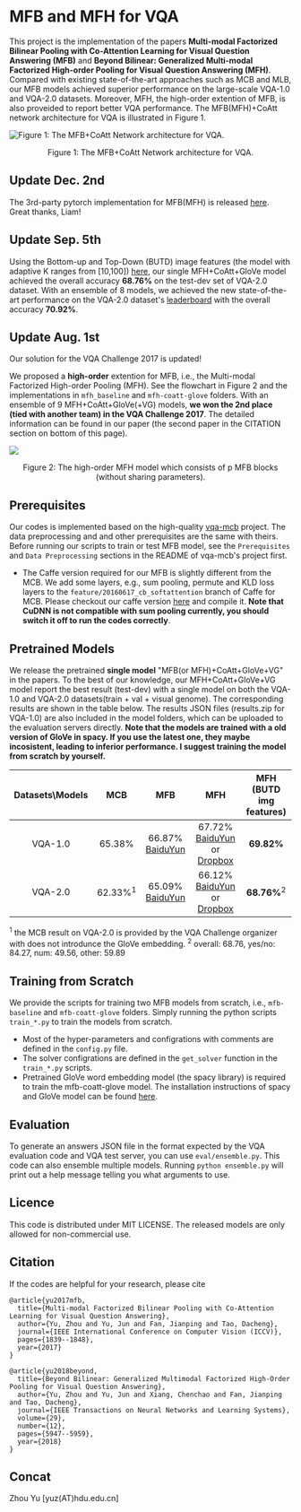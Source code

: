 # MFB and MFH for VQA

This project is the implementation of the papers **Multi-modal Factorized Bilinear Pooling with Co-Attention Learning for Visual Question Answering (MFB)** and **Beyond Bilinear: Generalized Multi-modal Factorized High-order Pooling for Visual Question Answering (MFH)**. Compared with existing state-of-the-art approaches such as MCB and MLB, our MFB models achieved superior performance on the large-scale VQA-1.0 and VQA-2.0 datasets. Moreover, MFH, the high-order extention of MFB, is also proveided to report better VQA performance. The MFB(MFH)+CoAtt network architecture for VQA is illustrated in Figure 1. 

![Figure 1: The MFB+CoAtt Network architecture for VQA.](https://github.com/yuzcccc/mfb/raw/master/imgs/MFB-github.png)
<center>Figure 1: The MFB+CoAtt Network architecture for VQA.</center>

## Update Dec. 2nd
The 3rd-party pytorch implementation for MFB(MFH) is released [here](https://github.com/asdf0982/vqa-mfb.pytorch). Great thanks, Liam!

## Update Sep. 5th
Using the Bottom-up and Top-Down (BUTD) image features (the model with adaptive K ranges from [10,100]) [here](https://github.com/yuzcccc/bottom-up-attention), our single MFH+CoAtt+GloVe model achieved the overall accuracy **68.76%** on the test-dev set of VQA-2.0 dataset. With an ensemble of 8 models, we achieved the new state-of-the-art performance on the VQA-2.0 dataset's [leaderboard](https://evalai.cloudcv.org/web/challenges/challenge-page/1/leaderboard) with the overall accuracy **70.92%**. 

## Update Aug. 1st
Our solution for the VQA Challenge 2017 is updated! 

We proposed a **high-order** extention for MFB, i.e., the Multi-modal Factorized High-order Pooling (MFH). See the flowchart in Figure 2 and the implementations in `mfh_baseline` and `mfh-coatt-glove` folders. With an ensemble of 9 MFH+CoAtt+GloVe(+VG) models, **we won the 2nd place (tied with another team) in the VQA Challenge 2017**. The detailed information can be found in our paper (the second paper in the CITATION section on bottom of this page). 

![](https://github.com/yuzcccc/mfb/raw/master/imgs/MFH-github.png)
<center>Figure 2: The high-order MFH model which consists of p MFB blocks (without sharing parameters).</center>

## Prerequisites

Our codes is implemented based on the high-quality [vqa-mcb](https://github.com/akirafukui/vqa-mcb) project. The data preprocessing and and other prerequisites are the same with theirs. Before running our scripts to train or test MFB model, see the `Prerequisites` and `Data Preprocessing` sections in the README of vqa-mcb's project first. 

- The Caffe version required for our MFB is slightly different from the MCB. We add some layers, e.g., sum pooling, permute and KLD loss layers to the `feature/20160617_cb_softattention` branch of Caffe for MCB. Please checkout our caffe version [here](https://github.com/yuzcccc/caffe) and compile it. **Note that CuDNN is not compatible with sum pooling currently, you should switch it off to run the codes correctly**.

## Pretrained Models

We release the pretrained **single model** "MFB(or MFH)+CoAtt+GloVe+VG" in the papers. To the best of our knowledge, our MFH+CoAtt+GloVe+VG model report the best result (test-dev) with a single model on both the VQA-1.0 and VQA-2.0 datasets(train + val + visual genome). The corresponding results are shown in the table below. The results JSON files (results.zip for VQA-1.0) are also included in the model folders, which can be uploaded to the evaluation servers directly. **Note that the models are trained with a old version of GloVe in spacy. If you use the latest one, they maybe incosistent, leading to inferior performance. I suggest training the model from scratch by yourself.**

|   Datasets\Models    | MCB | MFB | MFH  | MFH (BUTD img features) |
|:-----------------:|:-----------------:|:-----------------:|:-----------------:|:-----------------:|
| VQA-1.0   | 65.38%   |66.87% [BaiduYun](http://pan.baidu.com/s/1o8LURge)   | 67.72% [BaiduYun](http://pan.baidu.com/s/1c2neUv2) or [Dropbox](https://www.dropbox.com/s/qh1swgsq0na1bua/VQA1.0-mfh-coatt-glove-vg.zip?dl=0) | **69.82%** |
| VQA-2.0   | 62.33%<sup>1</sup>   |65.09% [BaiduYun](http://pan.baidu.com/s/1pLjtkSV)   | 66.12% [BaiduYun](http://pan.baidu.com/s/1pLLUvIN) or [Dropbox](https://www.dropbox.com/s/zld15405a69how6/VQA2.0-mfh-coatt-glove-vg.zip?dl=0) | **68.76%**<sup>2</sup> |

<sup>1</sup> the MCB result on VQA-2.0 is provided by the VQA Challenge organizer with does not introdunce the GloVe embedding.
<sup>2</sup> overall: 68.76, yes/no: 84.27, num: 49.56, other: 59.89

## Training from Scratch

We provide the scripts for training two MFB models from scratch, i.e., `mfb-baseline` and `mfb-coatt-glove` folders. Simply running the python scripts `train_*.py` to train the models from scratch. 

- Most of the hyper-parameters and configrations with comments are defined in the `config.py` file. 
- The solver configrations are defined in the `get_solver` function in the `train_*.py` scripts. 
- Pretrained GloVe word embedding model (the spacy library) is required to train the mfb-coatt-glove model. The installation instructions of spacy and GloVe model can be found [here](https://github.com/akirafukui/vqa-mcb/tree/master/train).

## Evaluation

To generate an answers JSON file in the format expected by the VQA evaluation code and VQA test server, you can use `eval/ensemble.py`. This code can also ensemble multiple models. Running `python ensemble.py` will print out a help message telling you what arguments to use.

## Licence

This code is distributed under MIT LICENSE. The released models are only allowed for non-commercial use.

## Citation

If the codes are helpful for your research, please cite

```
@article{yu2017mfb,
  title={Multi-modal Factorized Bilinear Pooling with Co-Attention Learning for Visual Question Answering},
  author={Yu, Zhou and Yu, Jun and Fan, Jianping and Tao, Dacheng},
  journal={IEEE International Conference on Computer Vision (ICCV)},
  pages={1839--1848},
  year={2017}
}

@article{yu2018beyond,
  title={Beyond Bilinear: Generalized Multimodal Factorized High-Order Pooling for Visual Question Answering},
  author={Yu, Zhou and Yu, Jun and Xiang, Chenchao and Fan, Jianping and Tao, Dacheng},
  journal={IEEE Transactions on Neural Networks and Learning Systems},
  volume={29},
  number={12},
  pages={5947--5959},
  year={2018}
}
```

## Concat

Zhou Yu  [yuz(AT)hdu.edu.cn]
